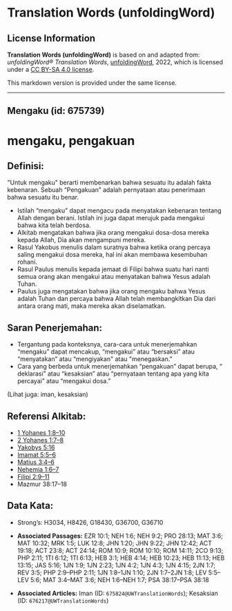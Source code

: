 # Translation Words (unfoldingWord)

## License Information

**Translation Words (unfoldingWord)** is based on and adapted from: _unfoldingWord® Translation Words_, [unfoldingWord](https://unfoldingword.org/utw), 2022, which is licensed under a [CC BY-SA 4.0 license](https://creativecommons.org/licenses/by-sa/4.0/legalcode.en).

This markdown version is provided under the same license.



--------------------------------

## Mengaku (id: 675739)

mengaku, pengakuan
==================

Definisi:
---------

"Untuk mengaku" berarti membenarkan bahwa sesuatu itu adalah fakta kebenaran. Sebuah “Pengakuan” adalah pernyataan atau penerimaan bahwa sesuatu itu benar.

* Istilah “mengaku” dapat mengacu pada menyatakan kebenaran tentang Allah dengan berani. Istilah ini juga dapat merujuk pada mengakui bahwa kita telah berdosa.
* Alkitab mengatakan bahwa jika orang mengakui dosa\-dosa mereka kepada Allah, Dia akan mengampuni mereka.
* Rasul Yakobus menulis dalam suratnya bahwa ketika orang percaya saling mengakui dosa mereka, hal ini akan membawa kesembuhan rohani.
* Rasul Paulus menulis kepada jemaat di Filipi bahwa suatu hari nanti semua orang akan mengakui atau menyatakan bahwa Yesus adalah Tuhan.
* Paulus juga mengatakan bahwa jika orang mengaku bahwa Yesus adalah Tuhan dan percaya bahwa Allah telah membangkitkan Dia dari antara orang mati, maka mereka akan diselamatkan.

Saran Penerjemahan:
-------------------

* Tergantung pada konteksnya, cara\-cara untuk menerjemahkan “mengaku” dapat mencakup, “mengakui” atau “bersaksi” atau “menyatakan” atau “mengiyakan" atau "menegaskan."
* Cara yang berbeda untuk menerjemahkan “pengakuan” dapat berupa, “ deklarasi” atau “kesaksian” atau “pernyataan tentang apa yang kita percayai” atau “mengakui dosa.”

(Lihat juga: iman, kesaksian)

Referensi Alkitab:
------------------

* [1 Yohanes 1:8–10](https://ref.ly/1John0:0)
* [2 Yohanes 1:7–8](https://ref.ly/2John0:0)
* [Yakobys 5:16](https://ref.ly/Jas5:16)
* [Imamat 5:5–6](https://ref.ly/Lev5:5-Lev5:6)
* [Matius 3:4–6](https://ref.ly/Matt3:4-Matt3:6)
* [Nehemia 1:6–7](https://ref.ly/Neh1:6-Neh1:7)
* [Filipi 2:9–11](https://ref.ly/Phil2:9-Phil2:11)
* Mazmur 38:17–18

Data Kata:
----------

* Strong’s: H3034, H8426, G18430, G36700, G36710

* **Associated Passages:** EZR 10:1; NEH 1:6; NEH 9:2; PRO 28:13; MAT 3:6; MAT 10:32; MRK 1:5; LUK 12:8; JHN 1:20; JHN 9:22; JHN 12:42; ACT 19:18; ACT 23:8; ACT 24:14; ROM 10:9; ROM 10:10; ROM 14:11; 2CO 9:13; PHP 2:11; 1TI 6:12; 1TI 6:13; HEB 3:1; HEB 4:14; HEB 10:23; HEB 11:13; HEB 13:15; JAS 5:16; 1JN 1:9; 1JN 2:23; 1JN 4:2; 1JN 4:3; 1JN 4:15; 2JN 1:7; REV 3:5; PHP 2:9–PHP 2:11; 1JN 1:8–1JN 1:10; 2JN 1:7–2JN 1:8; LEV 5:5–LEV 5:6; MAT 3:4–MAT 3:6; NEH 1:6–NEH 1:7; PSA 38:17–PSA 38:18
* **Associated Articles:** Iman (ID: `675824@UWTranslationWords`); Kesaksian (ID: `676217@UWTranslationWords`)

